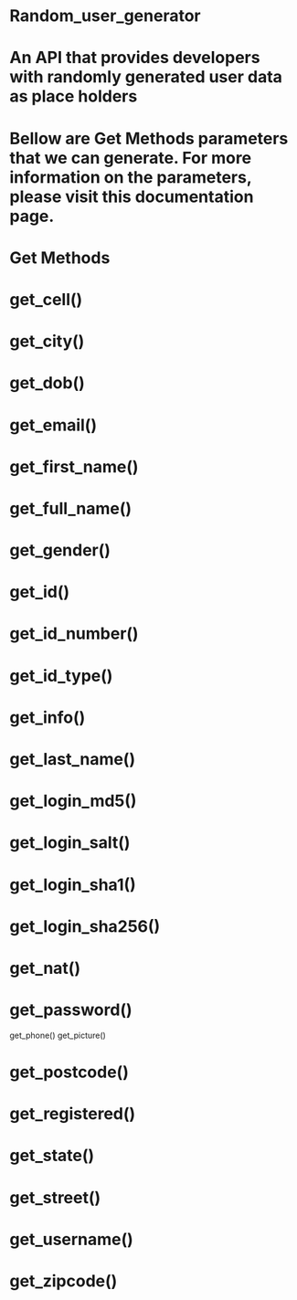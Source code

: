 # Random_user_generator
# An API that provides developers with randomly generated user data as place holders
# Bellow are Get Methods parameters that we can generate. For more information on the parameters, please visit this documentation page.

# Get Methods
# get_cell()
# get_city()
# get_dob()
# get_email()
# get_first_name()
# get_full_name()
# get_gender()
# get_id()
# get_id_number()
# get_id_type()
# get_info()
# get_last_name()
# get_login_md5()
# get_login_salt()
# get_login_sha1()
# get_login_sha256()
# get_nat()
# get_password()
get_phone()
get_picture()
# get_postcode()
# get_registered()
# get_state()
# get_street()
# get_username()
# get_zipcode()
